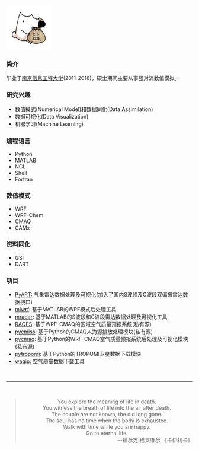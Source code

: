 # 



<a href=http://i-lightning.cn target=_blank>
   <img class=avatar width=120 height=120 src="/img/res.jpg" class="center">
</a>

### 简介

毕业于[南京信息工程大学](https://www.nuist.edu.cn)(2011-2018)，硕士期间主要从事强对流数值模拟。


### 研究兴趣
* 数值模式(Numerical Model)和数据同化(Data Assimilation)
* 数据可视化(Data Visualization)
* 机器学习(Machine Learning)

### 编程语言
* Python
* MATLAB
* NCL
* Shell
* Fortran

### 数值模式
* WRF
* WRF-Chem
* CMAQ
* CAMx

### 资料同化
* GSI
* DART


### 项目
* [PyART](https://github.com/bugsuse/pyart): 气象雷达数据处理及可视化(加入了国内S波段及C波段双偏振雷达数据接口)
* [mlwrf](https://github.com/bugsuse/mlwrf): 基于MATLAB的WRF模式后处理工具
* [mradar](https://github.com/bugsuse/mradar): 基于MATLAB的S波段和C波段雷达数据处理及可视化工具
* [RAQFS](): 基于WRF-CMAQ的区域空气质量预报系统(私有源)
* [pyemiss](): 基于Python的CMAQ人为源排放处理模块(私有源)
* [pycmaq](): 基于Python的WRF-CMAQ空气质量预报系统后处理及可视化模块(私有源)
* [pytropomi](https://github.com/bugsuse/pytropomi): 基于Python的TROPOMI卫星数据下载模块
* [waqip](https://github.com/bugsuse/waqip): 空气质量数据下载工具

<br>

---
<br>
<blockquote class="blockquote-center">
<center>
 You explore the meaning of life in death.<br>
 You witness the breath of life into the air after death.<br>
 The couple are not known, the old long gone.<br> 
 The soul has no time when the body is exhausted.<br>
 Walk with time while you are happy.<br>
 Go to eternal life.<br>
</center>
<div align=right>--福尔克·格莱维尔 《卡伊利卡》</div>
</blockquote>


